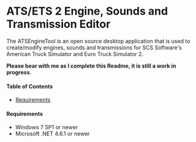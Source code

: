 # ATS/ETS 2 Engine, Sounds and Transmission Editor
The ATSEngineTool is an open source desktop application that is used to create/modify engines, sounds and transmissions for SCS Software's American Truck Simulator and Euro Truck Simulator 2.

__Please bear with me as I complete this Readme, it is still a work in progress__.

#### Table of Contents

- [Requirements](#requirements)

#### Requirements
 * Windows 7 SP1 or newer
 * Microsoft .NET 4.6.1 or newer
